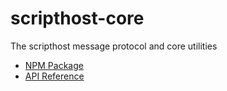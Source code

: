 # scripthost-core

The scripthost message protocol and core utilities

* [NPM Package](https://www.npmjs.com/package/scripthost-core)
* [API Reference](https://github.com/mwikstrom/scripthost-core/blob/master/docs/scripthost-core.md)

